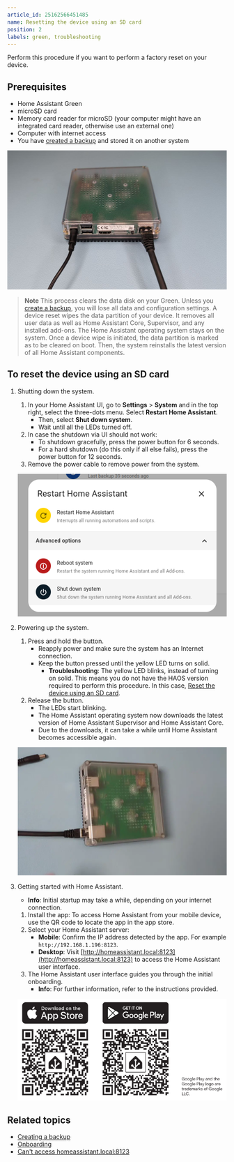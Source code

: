```yaml
---
article_id: 25162566451485
name: Resetting the device using an SD card
position: 2
labels: green, troubleshooting
---
```


Perform this procedure if you want to perform a factory reset on your device.

## Prerequisites

- Home Assistant Green
- microSD card
- Memory card reader for microSD (your computer might have an integrated card reader, otherwise use an external one)
- Computer with internet access
- You have [created a backup](/hc/en-us/articles/25154828325917-Creating-a-backup) and stored it on another system

![Image showing a Home Assistant Green without an SD card](/static/img/green/green_without_sd_card.png)

> **Note**
> This process clears the data disk on your Green. Unless you [create a backup](https://www.home-assistant.io/guides/create-backup/), you will lose all data and configuration settings.
> A device reset wipes the data partition of your device. It removes all user data as well as Home Assistant Core, Supervisor, and any installed add-ons. The Home Assistant operating system stays on the system.
> Once a device wipe is initiated, the data partition is marked as to be cleared on boot. Then, the system reinstalls the latest version of all Home Assistant components.

## To reset the device using an SD card

1. Shutting down the system.

   1. In your Home Assistant UI, go to **Settings** > **System** and in the top right, select the three-dots menu. Select **Restart Home Assistant**.
      - Then, select **Shut down system**.
      - Wait until all the LEDs turned off.
   2. In case the shutdown via UI should not work:
      - To shutdown gracefully, press the power button for 6 seconds.
      - For a hard shutdown (do this only if all else fails), press the power button for 12 seconds.
   3. Remove the power cable to remove power from the system.

   ![Shutting down the system](/static/img/green/shutdown_system.png)

2. Powering up the system.

   1. Press and hold the button.
      - Reapply power and make sure the system has an Internet connection.
      - Keep the button pressed until the yellow LED turns on solid.
         - **Troubleshooting**: The yellow LED blinks, instead of turning on solid. This means you do not have the HAOS version required to perform this procedure. In this case, [Reset the device using an SD card](/guides/reset_with_sd_card/).
   2. Release the button.
         - The LEDs start blinking.
         - The Home Assistant operating system now downloads the latest version of Home Assistant Supervisor and Home Assistant Core.
         - Due to the downloads, it can take a while until Home Assistant becomes accessible again.

   ![Powering up the system](/static/img/green/green_reset.webp)

3. Getting started with Home Assistant.

   - **Info**: Initial startup may take a while, depending on your internet connection.
   1. Install the app: To access Home Assistant from your mobile device, use the QR code to locate the app in the app store.
   2. Select your Home Assistant server:
      - **Mobile**: Confirm the IP address detected by the app. For example `http://192.168.1.196:8123`.
      - **Desktop**: Visit [http://homeassistant.local:8123](http://homeassistant.local:8123) to access the Home Assistant user interface.
   3. The Home Assistant user interface guides you through the initial onboarding.
      - **Info**: For further information, refer to the instructions provided.

   ![Getting started with Home Assistant](/static/img/green/getting_started_04.png)

## Related topics

- [Creating a backup](/hc/en-us/articles/25154828325917-Creating-a-backup)
- [Onboarding](https://www.home-assistant.io/getting-started/onboarding/)
- [Can't access homeassistant.local:8123](/faq/#i-can-t-access-the-system-via-http-homeassistant-local-8123-what-can-i-do)

